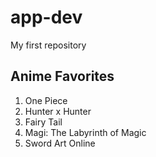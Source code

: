 # app-dev
My first repository


## Anime Favorites
1. One Piece
2. Hunter x Hunter
3. Fairy Tail
4. Magi: The Labyrinth of Magic
5. Sword Art Online
